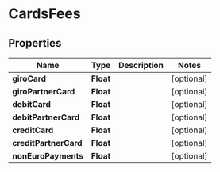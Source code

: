 

# CardsFees


## Properties

| Name | Type | Description | Notes |
|------------ | ------------- | ------------- | -------------|
|**giroCard** | **Float** |  |  [optional] |
|**giroPartnerCard** | **Float** |  |  [optional] |
|**debitCard** | **Float** |  |  [optional] |
|**debitPartnerCard** | **Float** |  |  [optional] |
|**creditCard** | **Float** |  |  [optional] |
|**creditPartnerCard** | **Float** |  |  [optional] |
|**nonEuroPayments** | **Float** |  |  [optional] |



